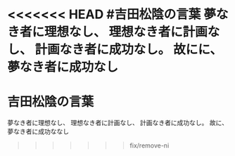 <<<<<<< HEAD
#吉田松陰の言葉
夢なき者に理想なし、
理想なき者に計画なし、
計画なき者に成功なし。
故にに、夢なき者に成功なし
=======
# 吉田松陰の言葉
夢なき者に理想なし、
理想なき者に計画なし、
計画なき者に成功なし。
故に、夢なき者に成功ななし

>>>>>>> fix/remove-ni
